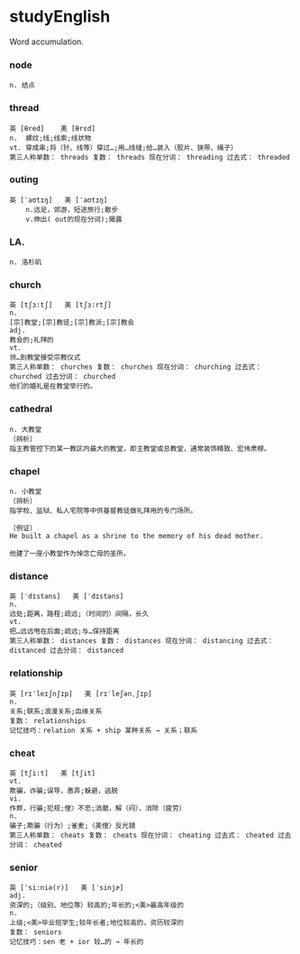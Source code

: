 # studyEnglish
Word accumulation.
### node
    n. 结点
### thread
    英 [θred]    美 [θrɛd]
    n.  螺纹;线;线索;线状物
    vt. 穿成串;将（针、线等）穿过…;用…线缝;给…装入（胶片、狭带、绳子）
    第三人称单数： threads 复数： threads 现在分词： threading 过去式： threaded
### outing
    英 [ˈaʊtɪŋ]   美 [ˈaʊtɪŋ]  
        n.远足，郊游，短途旅行;散步
        v.伸出( out的现在分词);揭露 
### LA.
    n. 洛杉矶
### church
    英 [tʃɜ:tʃ]   美 [tʃɜ:rtʃ]  
    n.
    [宗]教堂;[宗]教徒;[宗]教派;[宗]教会
    adj.
    教会的;礼拜的
    vt.
    领…到教堂接受宗教仪式
    第三人称单数： churches 复数： churches 现在分词： churching 过去式： churched 过去分词： churched
    他们的婚礼是在教堂举行的。

### cathedral 
    n. 大教堂
    〔辨析〕
    指主教管控下的某一教区内最大的教堂，即主教堂或总教堂，通常装饰精致、宏伟肃穆。

### chapel 
    n. 小教堂
    〔辨析〕
    指学校、监狱、私人宅院等中供基督教徒做礼拜用的专门场所。
    
    〔例证〕
    He built a chapel as a shrine to the memory of his dead mother.
    
    他建了一座小教堂作为悼念亡母的圣所。
### distance
    英 [ˈdɪstəns]   美 [ˈdɪstəns]  
    n.
    远处;距离，路程;疏远;（时间的）间隔，长久
    vt.
    把…远远甩在后面;疏远;与…保持距离
    第三人称单数： distances 复数： distances 现在分词： distancing 过去式： distanced 过去分词： distanced
### relationship
    英 [rɪˈleɪʃnʃɪp]   美 [rɪˈleʃənˌʃɪp]  
    n.
    关系;联系;浪漫关系;血缘关系
    复数： relationships
    记忆技巧：relation 关系 + ship 某种关系 → 关系；联系
### cheat
    英 [tʃi:t]   美 [tʃit]  
    vt.
    欺骗，诈骗;误导，愚弄;躲避，逃脱
    vi.
    作弊，行骗;犯规;俚〉不忠;消磨，解（闷），消除（疲劳）
    n.
    骗子;欺骗（行为）;雀麦;〈美俚〉反光镜
    第三人称单数： cheats 复数： cheats 现在分词： cheating 过去式： cheated 过去分词： cheated
### senior
    英 [ˈsi:niə(r)]   美 [ˈsinjɚ]  
    adj.
    资深的;（级别、地位等）较高的;年长的;<美>最高年级的
    n.
    上级;<美>毕业班学生;较年长者;地位较高的，资历较深的
    复数： seniors
    记忆技巧：sen 老 + ior 较…的 → 年长的
